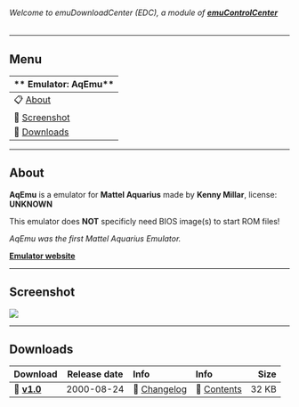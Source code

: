 ###### Welcome to emuDownloadCenter (EDC), a module of [**emuControlCenter**](https://github.com/PhoenixInteractiveNL/emuControlCenter/wiki/)
***
## Menu
| ** Emulator: AqEmu** |
|:---------|
| :clipboard: [About](#about) |
| :sunrise: [Screenshot](#screenshot) |
| :floppy_disk: [Downloads](#downloads) |
***
## About
**AqEmu** is a emulator for **Mattel Aquarius** made by **Kenny Millar**, license: **UNKNOWN**

This emulator does **NOT** specificly need BIOS image(s) to start ROM files!

_AqEmu was the first Mattel Aquarius Emulator._

[**Emulator website**](http://archive.kontek.net/aqemu.classicgaming.gamespy.com/AqEmu.htm)
***
## Screenshot
![](https://raw.githubusercontent.com/PhoenixInteractiveNL/emuDownloadCenter/master/hooks/aqemu/screen.jpg)
***
## Downloads
| Download | Release date  | Info       | Info       | Size       |
|:---------|:-------------:|:-----------|:-----------|-----------:|
| :floppy_disk: [**v1.0**](https://github.com/PhoenixInteractiveNL/edc-repo0002/raw/master/aqemu/1.0.7z) | 2000-08-24 | :page_facing_up: [Changelog](https://github.com/PhoenixInteractiveNL/edc-repo0002/blob/master/aqemu/1.0_changelog.txt) | :mag_right: [Contents](https://github.com/PhoenixInteractiveNL/edc-repo0002/blob/master/aqemu/1.0_contents.txt) | 32 KB |
